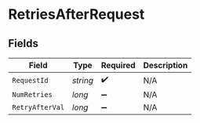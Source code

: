 # RetriesAfterRequest


## Fields

| Field              | Type               | Required           | Description        |
| ------------------ | ------------------ | ------------------ | ------------------ |
| `RequestId`        | *string*           | :heavy_check_mark: | N/A                |
| `NumRetries`       | *long*             | :heavy_minus_sign: | N/A                |
| `RetryAfterVal`    | *long*             | :heavy_minus_sign: | N/A                |
